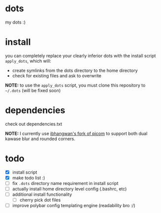 # dots
my dots :)

# install
you can completely replace your clearly inferior dots with the install script `apply_dots`, which will:
- create symlinks from the dots directory to the home directory
- check for existing files and ask to overwrite

**NOTE:** to use the `apply_dots` script, you must clone this repository to `~/.dots` (will be fixed soon)

# dependencies
check out dependencies.txt

**NOTE:** I currently use [ibhangwan's fork of picom](https://github.com/ibhagwan/picom) to support both dual kawase blur and rounded corners.

# todo
- [x] install script
- [x] make todo list :)
- [ ] fix `.dots` directory name requirement in install script
- [ ] actually install home directory level config (.bashrc, etc)
- [ ] additional install functionality
	- [ ] cherry pick dot files
- [ ] improve polybar config templating engine (readability bro :/)
